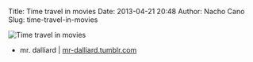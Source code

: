 Title: Time travel in movies
Date: 2013-04-21 20:48
Author: Nacho Cano
Slug: time-travel-in-movies

![Time travel in movies][]

- mr. dalliard | [mr-dalliard.tumblr.com][]

  [Time travel in movies]: {filename}/images/tumblr_mkzuf92pKY1snzjk8o1_500.png
    "Time travel in movies"
  [mr-dalliard.tumblr.com]: http://mr-dalliard.tumblr.com/post/47542367365/time-travel-in-movies
    "Time travel in movies"
